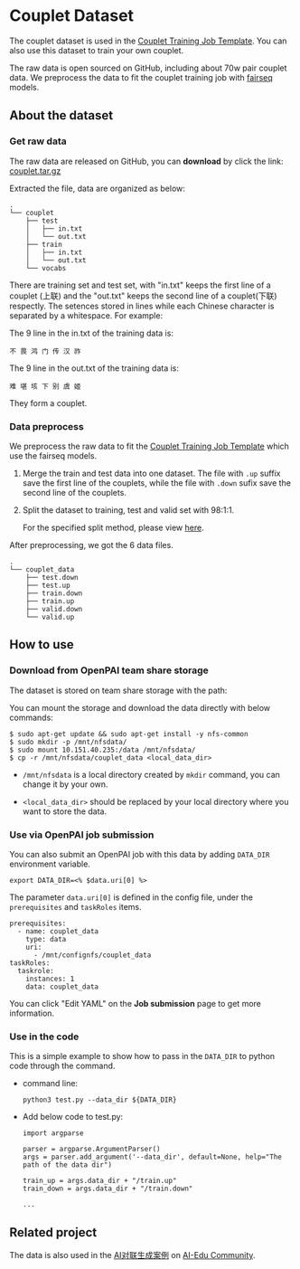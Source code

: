 # Couplet Dataset

The couplet dataset is used in the [Couplet Training Job Template](https://int.openpai.org/plugin.html?index=0#/market_detail?itemId=2). You can also use this dataset to train your own couplet.

The raw data is open sourced on GitHub, including about 70w pair couplet data. We preprocess the data to fit the couplet training job with [fairseq](https://github.com/pytorch/fairseq) models.


## About the dataset

### Get raw data

The raw data are released on GitHub, you can **download** by click the link: [couplet.tar.gz](https://github.com/wb14123/couplet-dataset/releases)

Extracted the file, data are organized as below:

```
.
└── couplet
    ├── test
    │   ├── in.txt
    │   └── out.txt
    ├── train
    │   ├── in.txt
    │   └── out.txt
    └── vocabs
```

There are training set and test set, with "in.txt" keeps the first line of a couplet (上联) and the "out.txt" keeps the second line of a couplet(下联) respectly. The setences stored in lines while each Chinese character is separated by a whitespace. For example:

The 9 line in the in.txt of the training data is:
```
不 畏 鸿 门 传 汉 祚

```
The 9 line in the out.txt of the training data is:
```
难 堪 垓 下 别 虞 姬 
```
They form a couplet.

### Data preprocess

We preprocess the raw data to fit the [Couplet Training Job Template](https://int.openpai.org/plugin.html?index=0#/market_detail?itemId=2) which use the fairseq models.

1. Merge the train and test data into one dataset. The file with `.up` suffix save the first line of the couplets, while the file with `.down` sufix save the second line of the couplets.

2. Split the dataset to training, test and valid set with 98:1:1. 
   
   For the specified split method, please view [here](https://github.com/microsoft/ai-edu/blob/master/B-%E5%AE%9E%E8%B7%B5%E6%A1%88%E4%BE%8B/B13-AI%E5%AF%B9%E8%81%94%E7%94%9F%E6%88%90%E6%A1%88%E4%BE%8B/docs/fairseq.md#%E5%88%92%E5%88%86%E6%95%B0%E6%8D%AE%E9%9B%86).

After preprocessing, we got the 6 data files.

```
.
└── couplet_data
    ├── test.down
    ├── test.up
    ├── train.down
    ├── train.up
    ├── valid.down
    └── valid.up
```

## How to use

### Download from OpenPAI team share storage

The dataset is stored on team share storage with the path:

You can mount the storage and download the data directly with below commands:

```
$ sudo apt-get update && sudo apt-get install -y nfs-common
$ sudo mkdir -p /mnt/nfsdata/
$ sudo mount 10.151.40.235:/data /mnt/nfsdata/
$ cp -r /mnt/nfsdata/couplet_data <local_data_dir> 
```
- `/mnt/nfsdata` is a local directory created by `mkdir` command, you can change it by your own.
  
- `<local_data_dir>` should be replaced by your local directory where you want to store the data.

### Use via OpenPAI job submission

You can also submit an OpenPAI job with this data by adding `DATA_DIR` environment variable.

```
export DATA_DIR=<% $data.uri[0] %>
```
The parameter `data.uri[0]` is defined in the config file, under the `prerequisites` and `taskRoles` items.

```
prerequisites:
  - name: couplet_data
    type: data
    uri:
      - /mnt/confignfs/couplet_data
taskRoles:
  taskrole:
    instances: 1
    data: couplet_data
```

You can click "Edit YAML" on the **Job submission** page to get more information.

### Use in the code

This is a simple example to show how to pass in the `DATA_DIR` to python code through the command.


- command line: 
    ```
    python3 test.py --data_dir ${DATA_DIR}
    ```
- Add below code to test.py:
    ```
    import argparse

    parser = argparse.ArgumentParser()
    args = parser.add_argument('--data_dir', default=None, help="The path of the data dir")

    train_up = args.data_dir + "/train.up"
    train_down = args.data_dir + "/train.down"

    ...
    ```

## Related project

The data is also used in the [AI对联生成案例](https://github.com/microsoft/ai-edu/tree/master/B-%E5%AE%9E%E8%B7%B5%E6%A1%88%E4%BE%8B/B13-AI%E5%AF%B9%E8%81%94%E7%94%9F%E6%88%90%E6%A1%88%E4%BE%8B) on [AI-Edu Community](https://github.com/microsoft/ai-edu).